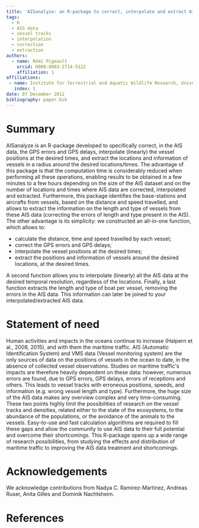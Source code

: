 ```yaml
---
title: 'AISanalyze: an R-package to correct, interpolate and extract AIS data'
tags:
  - R
  - AIS data
  - vessel tracks
  - interpolation
  - correction
  - extraction
authors:
  - name: Rémi Pigeault
    orcid: 0000-0003-2714-5122
    affiliation: 1
affiliations:
 - name: Institute for Terrestrial and Aquatic Wildlife Research, University of Veterinary Medicine Hannover, Foundation, Buesum, Germany
   index: 1
date: 07 December 2012
bibliography: paper.bib
---
```


# Summary

AISanalyze is an R-package developed to specifically correct, in the AIS data, the GPS errors and GPS delays, interpolate (linearly) the vessel positions at the desired times, and extract the locations and information of vessels in a radius around the desired locations/times. The advantage of this package is that the computation time is considerably reduced when performing all these operations, enabling results to be obtained in a few minutes to a few hours depending on the size of the AIS dataset and on the number of locations and times where AIS data are corrected, interpolated and extracted. Furthermore, this package identifies the base-stations and aircrafts from vessels, based on the distance and speed travelled, and allows to extract the information on the length and type of vessels from these AIS data (correcting the errors of length and type present in the AIS). The other advantage is its simplicity: we constructed an all-in-one function, which allows to:
- calculate the distance, time and speed travelled by each vessel;
- correct the GPS errors and GPS delays;
- interpolate the vessel positions at the desired times;
- extract the positions and information of vessels around the desired locations, at the desired times.

A second function allows you to interpolate (linearly) all the AIS data at the desired temporal resolution, regardless of the locations. Finally, a last function extracts the length and type of boat per vessel, removing the errors in the AIS data. This information can later be joined to your interpolated/extracted AIS data.

# Statement of need

Human activities and impacts in the oceans continue to increase (Halpern et al., 2008, 2015), and with them the maritime traffic. AIS (Automatic Identification System) and VMS data (Vessel monitoring system) are the only sources of data on the positions of vessels in the ocean to date, in the absence of collected vessel observations. Studies on maritime traffic's impacts are therefore heavily dependent on these data: however, numerous errors are found, due to GPS errors, GPS delays, errors of receptions and others. This leads to vessel tracks with erroneous positions, speeds, and information (e.g. wrong vessel length and type). Furthermore, the huge size of the AIS data makes any overview complex and very time-consuming. These two points highly limit the possibilities of research on the vessel tracks and densities, related either to the state of the ecosystems, to the abundance of the populations, or the avoidance of the animals to the vessels. Easy-to-use and fast calculation algorithms are required to fill these gaps and allow the community to use AIS data to their full potential and overcome their shortcomings. This R-package opens up a wide range of research possibilities, from studying the effects and distribution of maritime traffic to improving the AIS data treatment and shortcomings.

# Acknowledgements

We acknowledge contributions from Nadya C. Ramirez-Martinez, Andreas Ruser, Anita Gilles and Dominik Nachtsheim.

# References